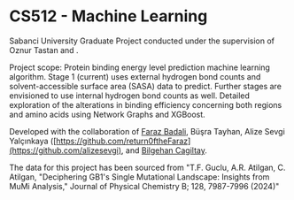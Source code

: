 # CS512 - Machine Learning

Sabanci University Graduate Project conducted under the supervision of Oznur Tastan and .

Project scope: Protein binding energy level prediction machine learning algorithm. Stage 1 (current) uses external hydrogen bond counts and solvent-accessible surface area (SASA) data to predict. Further stages are envisioned to use internal hydrogen bond counts as well. Detailed exploration of the alterations in binding efficiency concerning both regions and amino acids using Network Graphs and XGBoost.

 Developed with the collaboration of [Faraz Badali](https://github.com/return0ftheFaraz), Büşra Tayhan, Alize Sevgi Yalçınkaya ([https://github.com/return0ftheFaraz](https://github.com/alizesevgi), and [Bilgehan Cagiltay](https://github.com/DivinorWieldor).

The data for this project has been sourced from "T.F. Guclu, A.R. Atilgan, C. Atilgan, "Deciphering GB1's Single Mutational Landscape: Insights from MuMi Analysis," Journal of Physical Chemistry B; 128, 7987-7996 (2024)" 
